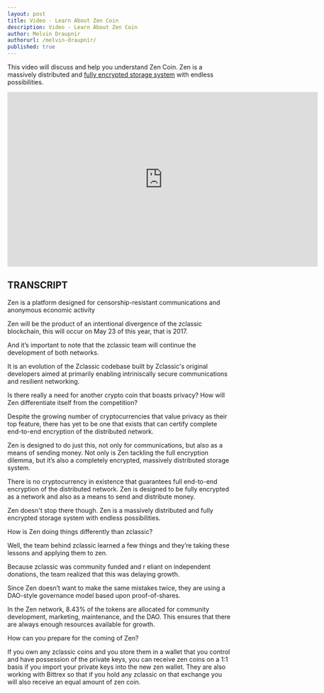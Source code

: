 ```yaml
---
layout: post
title: Video - Learn About Zen Coin
description: Video - Learn About Zen Coin
author: Melvin Draupnir
authorurl: /melvin-draupnir/ 
published: true
---
```


<p>This video will discuss and help you understand Zen Coin. Zen is a massively distributed and <a href="/introduction-bitcoin-paper-wallets-cold-storage/">fully encrypted storage system</a> with endless possibilities.</p>

<center><iframe width="700" height="394" src="https://www.youtube.com/embed/6oG65jU-eo8" frameborder="0" allowfullscreen></iframe></center>

<h2>TRANSCRIPT</h2>

Zen is a platform designed for censorship-resistant communications and anonymous economic activity

Zen will be the product of an intentional divergence of the zclassic blockchain, this will occur on May 23 of this year, that is 2017.
 
And it’s important to note that the zclassic team will continue the development of both networks.

It is an evolution of the Zclassic codebase built by Zclassic's original developers aimed at primarily enabling intriniscally secure communications and resilient networking.

Is there really a need for another crypto coin that boasts privacy? How will Zen differentiate itself from the competition?

Despite the growing number of cryptocurrencies that value privacy as their top feature, there has yet to be one that exists that can certify complete end-to-end encryption of the distributed network.

Zen is designed to do just this, not only for communications, but also as a means of sending money. Not only is Zen tackling the full encryption dilemma, but it’s also a completely encrypted, massively distributed storage system. 

There is no cryptocurrency in existence that guarantees full end-to-end encryption of the distributed network. Zen is designed to be fully encrypted as a network and also as a means to send and distribute money.

Zen doesn't stop there though. Zen is a massively distributed and fully encrypted storage system with endless possibilities.

How is Zen doing things differently than zclassic? 

Well, the team behind zclassic learned a few things and they’re taking these lessons and applying them to zen. 

Because zclassic was community funded and r eliant on independent donations, the team realized that this was delaying growth. 

Since Zen doesn’t want to make the same mistakes twice, they are using a DAO-style governance model based upon proof-of-shares. 

In the Zen network, 8.43% of the tokens are allocated for community development, marketing, maintenance, and the DAO. This ensures that there are always enough resources available for growth.

How can you prepare for the coming of Zen?

If you own any zclassic coins and you store them in a wallet that you control and have possession of the private keys, you can receive zen coins on a 1:1 basis if you import your private keys into the new zen wallet. They are also working with Bittrex so that if you hold any zclassic on that exchange you will also receive an equal amount of zen coin. 
